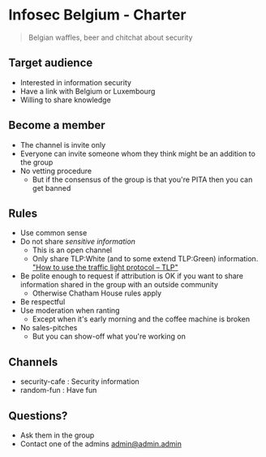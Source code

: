 Infosec Belgium - Charter
=========================

> Belgian waffles, beer and chitchat about security

## Target audience

* Interested in information security
* Have a link with Belgium or Luxembourg
* Willing to share knowledge

## Become a member

* The channel is invite only
* Everyone can invite someone whom they think might be an addition to the group
* No vetting procedure
    * But if the consensus of the group is that you're PITA then you can get banned

## Rules

* Use common sense
* Do not share *sensitive information*
    * This is an open channel
    * Only share TLP:White (and to some extend TLP:Green) information. ["How to use the traffic light protocol – TLP"](https://www.vanimpe.eu/2015/08/21/use-traffic-light-protocol-tlp/) 
* Be polite enough to request if attribution is OK if you want to share information shared in the group with an outside community
    * Otherwise Chatham House rules apply
* Be respectful
* Use moderation when ranting
    * Except when it's early morning and the coffee machine is broken
* No sales-pitches
    * But you can show-off what you're working on

## Channels
* security-cafe : Security information
* random-fun : Have fun

## Questions?
* Ask them in the group
* Contact one of the admins admin@admin.admin

